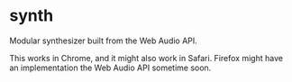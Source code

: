 synth
=====

Modular synthesizer built from the Web Audio API.

This works in Chrome, and it might also work in Safari.  Firefox might have an implementation the Web Audio API sometime soon.